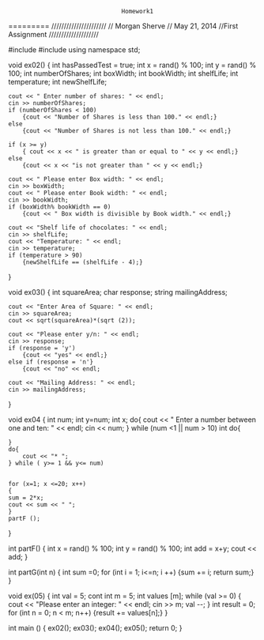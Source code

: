									Homework1
=========
//////////////////////
// Morgan Sherve
// May 21, 2014
//First Assignment
////////////////////

#include <iostream>
#include <string>
using namespace std;

void ex02()
{
	int hasPassedTest = true;
	int x = rand() % 100;
	int y = rand() % 100;
	int numberOfShares;
	int boxWidth;
	int bookWidth;
	int shelfLife;
	int temperature;
	int newShelfLife;
	
	cout << " Enter number of shares: " << endl;
	cin >> numberOfShares;
	if (numberOfShares < 100)
		{cout << "Number of Shares is less than 100." << endl;}
	else 
		{cout << "Number of Shares is not less than 100." << endl;}
	
	if (x >= y)
		{ cout << x << " is greater than or equal to " << y << endl;}
	else
		{cout << x << "is not greater than " << y << endl;}
	
	cout << " Please enter Box width: " << endl;
	cin >> boxWidth;
	cout << " Please enter Book width: " << endl;
	cin >> bookWidth;
	if (boxWidth% bookWidth == 0)
		{cout << " Box width is divisible by Book width." << endl;}
		
	cout << "Shelf life of chocolates: " << endl;
	cin >> shelfLife;
	cout << "Temperature: " << endl;
	cin >> temperature;
	if (temperature > 90)
		{newShelfLife == (shelfLife - 4);}

}

void ex03()
{
	int squareArea;
	char response;
	string mailingAddress;

	cout << "Enter Area of Square: " << endl;
	cin >> squareArea;
	cout << sqrt(squareArea)*(sqrt (2));

	cout << "Please enter y/n: " << endl;
	cin >> response;
	if (response = 'y')
		{cout << "yes" << endl;}
	else if (response = 'n'}
		{cout << "no" << endl;

	cout << "Mailing Address: " << endl;
	cin >> mailingAddress;

}

void ex04
{
	int num;
	int y=num;
	int x;
	do{
		cout << " Enter a number between one and ten: " << endl;
		cin << num;
	} while (num <1 || num > 10)
	int 
	do{
	
	}
	do{
		cout << "* ";
	} while ( y>= 1 && y<= num)
	
	
	for (x=1; x <=20; x++)
	{
	sum = 2*x;
	cout << sum << " ";
	}
	partF ();
}

int partF()
 {
	int x = rand() % 100;
	int y = rand() % 100;
 	int add = x+y;
 	cout << add;
 }
 
int partG(int n)
{
	int sum =0;
	for (int i = 1; i<=n; i ++)
		{sum += i;
		return sum;}
}

void ex(05)
{
	int val = 5;
	cont int m = 5;
	int values [m];
	while (val >= 0)
	{ 
		cout << "Please enter an integer: " << endl;
		cin >> m;
		val --;
	}
	int result = 0;
	for (int n = 0; n < m; n++)
		{result += values[n];}
}

int main ()
{
	ex02();
	ex03();
	ex04();
	ex05();
		return 0;
}
